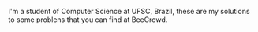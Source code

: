 I'm a student of Computer Science at UFSC, Brazil, these are my solutions to
some problens that you can find at BeeCrowd.
